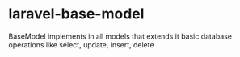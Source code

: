 laravel-base-model
==================

BaseModel implements in all models that extends it basic database operations like select, update, insert, delete
